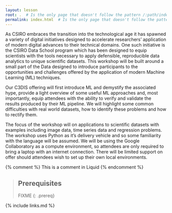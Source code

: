 ```yaml
---
layout: lesson
root: .  # Is the only page that doesn't follow the pattern /:path/index.html
permalink: index.html  # Is the only page that doesn't follow the pattern /:path/index.html
---
```

As CSIRO embraces the transition into the technological age it has spawned a variety of digital initiatives designed to accelerate researchers’ application of modern digital advances to their technical domains. One such initiative is the CSIRO Data School program which has been designed to equip scientists with the tools necessary to apply defensible, reproducible data analytics to unique scientific datasets. This workshop will be built around a small part of the Data designed to introduce participants to the opportunities and challenges offered by the application of modern Machine Learning (ML) techniques.

Our C3DIS offering will first introduce ML and demystify the associated hype, provide a light overview of some useful ML approaches and, most importantly, equip attendees with the ability to verify and validate the results produced by their ML pipeline. We will highlight some common difficulties with real world datasets, how to identify these problems and how to rectify them.

The focus of the workshop will on applications to scientific datasets with examples including image data, time series data and regression problems. The workshop uses Python as it’s delivery vehicle and so some familiarity with the language will be assumed. We will be using the Google Collaboratory as a compute environment, so attendees are only required to bring a laptop with an internet connection. There will be limited support on offer should attendees wish to set up their own local environments.

<!-- this is an html comment -->

{% comment %} This is a comment in Liquid {% endcomment %}

> ## Prerequisites
>
> FIXME
{: .prereq}

{% include links.md %}
